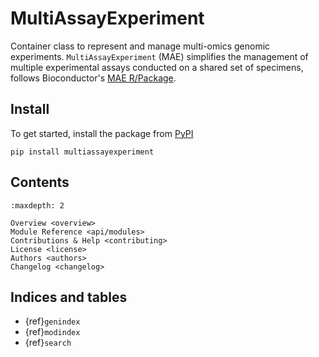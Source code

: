 # MultiAssayExperiment

Container class to represent and manage multi-omics genomic experiments. `MultiAssayExperiment` (MAE) simplifies the management of multiple experimental assays conducted on a shared set of specimens, follows Bioconductor's [MAE R/Package](https://bioconductor.org/packages/release/bioc/html/MultiAssayExperiment.html).

## Install

To get started, install the package from [PyPI](https://pypi.org/project/multiassayexperiment/)

```shell
pip install multiassayexperiment
```

## Contents

```{toctree}
:maxdepth: 2

Overview <overview>
Module Reference <api/modules>
Contributions & Help <contributing>
License <license>
Authors <authors>
Changelog <changelog>
```

## Indices and tables

- {ref}`genindex`
- {ref}`modindex`
- {ref}`search`

[Sphinx]: http://www.sphinx-doc.org/
[Markdown]: https://daringfireball.net/projects/markdown/
[reStructuredText]: http://www.sphinx-doc.org/en/master/usage/restructuredtext/basics.html
[recommonmark]: https://recommonmark.readthedocs.io/en/latest
[autostructify]: https://recommonmark.readthedocs.io/en/latest/auto_structify.html
